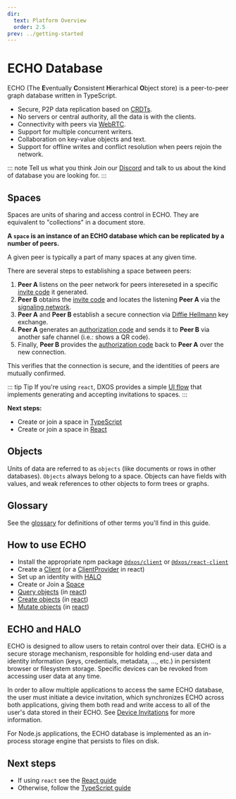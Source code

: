 ```yaml
---
dir:
  text: Platform Overview
  order: 2.5
prev: ../getting-started
---
```


# ECHO Database

ECHO (The **E**ventually **C**onsistent **H**ierarhical **O**bject store) is a peer-to-peer graph database written in TypeScript.

- Secure, P2P data replication based on [CRDTs](https://en.wikipedia.org/wiki/Conflict-free_replicated_data_type).
- No servers or central authority, all the data is with the clients.
- Connectivity with peers via [WebRTC](https://en.wikipedia.org/wiki/WebRTC).
- Support for multiple concurrent writers.
- Collaboration on key-value objects and text.
- Support for offline writes and conflict resolution when peers rejoin the network.

::: note Tell us what you think
Join our [Discord](https://discord.gg/KsDBXuUxvD) and talk to us about the kind of database you are looking for.
:::

## Spaces

Spaces are units of sharing and access control in ECHO. They are equivalent to "collections" in a document store.

**A `space` is an instance of an ECHO database which can be replicated by a number of peers.**

A given peer is typically a part of many spaces at any given time.

There are several steps to establishing a space between peers:

1.  <span class="peer-a">**Peer A**</span> listens on the peer network for peers intereseted in a specific [invite code](../glossary#invitation-code) it generated.
2.  <span class="peer-b">**Peer B**</span> obtains the [invite code](../glossary#invitation-code) and locates the listening <span class="peer-a">**Peer A**</span> via the [signaling network](../glossary#signaling-service).
3.  <span class="peer-a">**Peer A**</span> and <span class="peer-b">**Peer B**</span> establish a secure connection via [Diffie Hellmann](https://en.wikipedia.org/wiki/Diffie%E2%80%93Hellman_key_exchange) key exchange.
4.  <span class="peer-a">**Peer A**</span> generates an [authorization code](../glossary#authorization-code) and sends it to <span class="peer-b">**Peer B**</span> via another safe channel (i.e.: shows a QR code).
5.  Finally, <span class="peer-b">**Peer B**</span> provides the [authorization code](../glossary#authorization-code) back to <span class="peer-a">**Peer A**</span> over the new connection.

This verifies that the connection is secure, and the identities of peers are mutually confirmed.

::: tip Tip
If you're using `react`, DXOS provides a simple [UI flow](../react/spaces#joining-spaces) that implements generating and accepting invitations to spaces.
:::

**Next steps:**

- Create or join a space in [TypeScript](../typescript/spaces)
- Create or join a space in [React](../react/spaces)

## Objects

Units of data are referred to as `objects` (like documents or rows in other databases). `Objects` always belong to a space. Objects can have fields with values, and weak references to other objects to form trees or graphs.

## Glossary

See the [glossary](../glossary) for definitions of other terms you'll find in this guide.

## How to use ECHO

- Install the appropriate npm package [`@dxos/client`](../typescript) or [`@dxos/react-client`](../react)
- Create a [Client](../typescript#configuration) (or a [ClientProvider](../react#cofiguration) in react)
- Set up an identity with [HALO](./halo)
- Create or Join a [Space](#spaces)
- [Query objects](../typescript/queries) (in [react](../react/queries))
- [Create objects](../typescript/mutations#creating-objects) (in [react](../react/mutations))
- [Mutate objects](../typescript/mutations) (in [react](../react/mutations))

## ECHO and HALO

ECHO is designed to allow users to retain control over their data. ECHO is a secure storage mechanism, responsible for holding end-user data and identity information (keys, credentials, metadata, ..., etc.) in persistent browser or filesystem storage. Specific devices can be revoked from accessing user data at any time.

In order to allow multiple applications to access the same ECHO database, the user must initiate a device invitation, which synchronizes ECHO across both applications, giving them both read and write access to all of the user's data stored in their ECHO. See [Device Invitations](./halo#device-invitations) for more information.

For Node.js applications, the ECHO database is implemented as an in-process storage engine that persists to files on disk.

## Next steps

- If using `react` see the [React guide](../react/)
- Otherwise, follow the [TypeScript guide](../typescript/)
